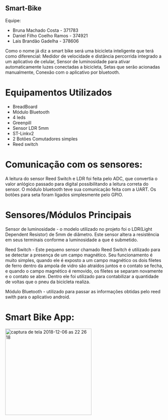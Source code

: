 ## Smart-Bike

Equipe:
- Bruna Machado Costa - 371783
- Daniel Filho Coelho Ramos - 374921
- Lais Brandão Gadelha - 378606

Como o nome já diz a smart bike será uma bicicleta inteligente que terá como diferencial:
 Medidor de velocidade e distância percorrida integrado a um aplicativo de celular,
 Sensor de luminosidade para ativar automaticamente luzes conectadas a bicicleta,
 Setas que serão acionadas manualmente,
 Conexão com o aplicativo por bluetooth.
        
# Equipamentos Utilizados
- BreadBoard
- Módulo Bluetooth
- 4 leds
- Greenpill
- Sensor LDR 5mm
- ST-Linkv2
- 2 Botões Comutadores simples
- Reed switch
 
# Comunicação com os sensores: 

A leitura do sensor Reed Switch e LDR foi feita pelo ADC, que convertia o valor anlógico passado para digital possibilitando a leitura correta do sensor.
O módulo bluetooth teve sua comunicação feita com a UART.
Os botões para seta foram ligados simplesmente pelo GPIO.

# Sensores/Módulos Principais

Sensor de luminosidade - o modelo utilizado no projeto foi o LDR(Light Dependent Resistor) de 5mm de diâmetro. Este sensor altera a resistência em seus terminais conforme a luminosidade a que é submetido.

Reed Switch - Este pequeno sensor chamado Reed Switch é utilizado para se detectar a presença de um campo magnético. Seu funcionamento é muito simples, quando ele é exposto a um campo magnético os dois filetes de ferro dentro da ampola de vidro são atraídos juntos e o contato se fecha, e quando o campo magnético é removido, os filetes se separam novamente e o contato se abre. Dentro ele foi utilizado para contabilizar a quantidade de voltas que o pneu da bicicleta realiza.

Módulo Bluetooth - utilizado para passar as informações obtidas pelo reed swith para o aplicativo android.



# Smart Bike App:

<img width="274" alt="captura de tela 2018-12-06 as 22 26 18" src="https://user-images.githubusercontent.com/8231241/49622080-d5b38700-f9a6-11e8-99c8-5a59e7476a1e.png">
